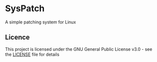# SysPatch

A simple patching system for Linux

## Licence

This project is licensed under the GNU General Public License v3.0 - see the [LICENSE](LICENSE) file for details